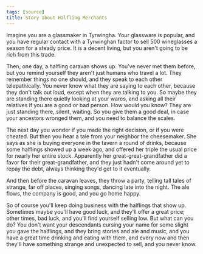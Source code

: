 ```yaml
---
tags: [source]
title: Story about Halfling Merchants
---
```


Imagine you are a glassmaker in Tyrwingha. Your glassware is popular, and you have regular contact with a Tyrwinghan factor to sell 500 wineglasses a season for a steady price. It is a decent living, but you aren't going to be rich from this trade. 

Then, one day, a halfling caravan shows up. You've never met them before, but you remind yourself they aren't just humans who travel a lot. They remember things no one should, and they speak to each other telepathically. You never know what they are saying to each other, because they don't talk out loud, except when they are talking to you. So maybe they are standing there quietly looking at your wares, and asking all their relatives if you are a good or bad person. How would you know? They are just standing there, silent, waiting. So you give them a good deal, in case your ancestors wronged them, and you need to balance the scales. 

The next day you wonder if you made the right decision, or if you were cheated. But then you hear a tale from your neighbor the cheesemaker. She says as she is buying everyone in the tavern a round of drinks, because some halflings showed up a week ago, and offered her triple the usual price for nearly her entire stock. Apparently her great-great-grandfather did a favor for their great-grandfather, and they just hadn't come around yet to repay the debt, always thinking they'd get to it eventually. 

And then before the caravan leaves, they throw a party, telling tall tales of strange, far off places, singing songs, dancing late into the night. The ale flows, the company is good, and you go home happy. 

So of course you'll keep doing business with the halflings that show up. Sometimes maybe you'll have good luck, and they'll offer a great price; other times, bad luck, and you'll find yourself selling low. But what can you do? You don't want your descendants cursing your name for some slight you gave the halflings, and they bring stories and ale and music, and you have a great time drinking and eating with them, and every now and then they'll have something strange and unexpected to sell, and you never know.